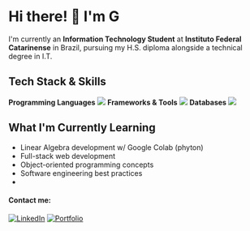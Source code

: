 # Hi there! 👋 I'm G
I'm currently an **Information Technology Student** at **Instituto Federal Catarinense** in Brazil, pursuing my H.S. diploma alongside a technical degree in I.T.

## Tech Stack & Skills
**Programming Languages**
<img src="https://skillicons.dev/icons?i=python,js,java,html,css,php" />
**Frameworks & Tools**
<img src="https://skillicons.dev/icons?i=github,vscode,figma,apache,netbeans,colab" />
**Databases**
<img src="https://skillicons.dev/icons?i=mysql,postgresql" />

## What I'm Currently Learning
- Linear Algebra development w/ Google Colab (phyton)
- Full-stack web development
- Object-oriented programming concepts
- Software engineering best practices
- 
#### Contact me:
[![LinkedIn](https://img.shields.io/badge/LinkedIn-0A66C2?style=for-the-badge&logo=linkedin&logoColor=white)](your-linkedin-url) [![Portfolio](https://img.shields.io/badge/Portfolio-FF5722?style=for-the-badge&logo=firefox&logoColor=white)](your-portfolio-url)
